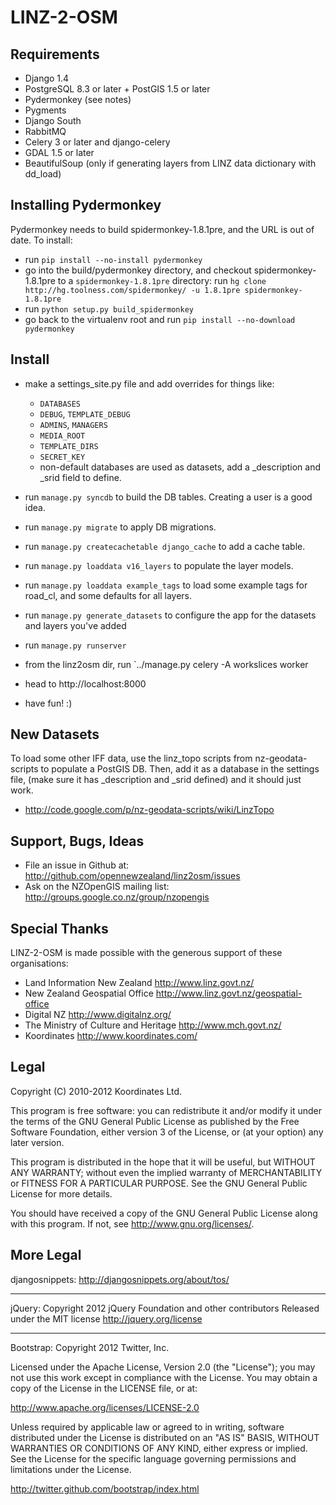 LINZ-2-OSM
==========

Requirements
------------

 * Django 1.4
 * PostgreSQL 8.3 or later + PostGIS 1.5 or later
 * Pydermonkey (see notes)
 * Pygments
 * Django South
 * RabbitMQ
 * Celery 3 or later and django-celery
 * GDAL 1.5 or later
 * BeautifulSoup (only if generating layers from LINZ data dictionary with dd_load)

Installing Pydermonkey
----------------------

Pydermonkey needs to build spidermonkey-1.8.1pre, and the URL is out of date. To install:

 * run `pip install --no-install pydermonkey`
 * go into the build/pydermonkey directory, and checkout spidermonkey-1.8.1pre to a `spidermonkey-1.8.1pre` directory:
   run `hg clone http://hg.toolness.com/spidermonkey/ -u 1.8.1pre spidermonkey-1.8.1pre`
 * run `python setup.py build_spidermonkey`
 * go back to the virtualenv root and run `pip install --no-download pydermonkey`
 
Install
-------

 * make a settings_site.py file and add overrides for things like:
   * `DATABASES`
   * `DEBUG`, `TEMPLATE_DEBUG`
   * `ADMINS`, `MANAGERS`
   * `MEDIA_ROOT`
   * `TEMPLATE_DIRS`
   * `SECRET_KEY`
   * non-default databases are used as datasets, add a _description and _srid
     field to define. 

 * run `manage.py syncdb` to build the DB tables. Creating a user is a 
   good idea.
 * run `manage.py migrate` to apply DB migrations.
 * run `manage.py createcachetable django_cache` to add a cache table.
 
 * run `manage.py loaddata v16_layers` to populate the layer models.
 * run `manage.py loaddata example_tags` to load some example tags for road_cl,
   and some defaults for all layers.
 * run `manage.py generate_datasets` to configure the app for the datasets and layers you've added
 * run `manage.py runserver`
 * from the linz2osm dir, run `../manage.py celery -A workslices worker
 * head to http://localhost:8000
 * have fun! :)

New Datasets
------------

To load some other IFF data, use the linz_topo scripts from nz-geodata-scripts
to populate a PostGIS DB. Then, add it as a database in the settings file,
(make sure it has _description and _srid defined) and it should just work.

 * http://code.google.com/p/nz-geodata-scripts/wiki/LinzTopo   

Support, Bugs, Ideas
--------------------

 * File an issue in Github at: 
   http://github.com/opennewzealand/linz2osm/issues
 * Ask on the NZOpenGIS mailing list:
   http://groups.google.co.nz/group/nzopengis

Special Thanks
--------------

LINZ-2-OSM is made possible with the generous support of these organisations:

 * Land Information New Zealand
   http://www.linz.govt.nz/
 * New Zealand Geospatial Office
   http://www.linz.govt.nz/geospatial-office
 * Digital NZ
   http://www.digitalnz.org/
 * The Ministry of Culture and Heritage
   http://www.mch.govt.nz/
 * Koordinates
   http://www.koordinates.com/

Legal
-----

Copyright (C) 2010-2012 Koordinates Ltd.

This program is free software: you can redistribute it and/or modify
it under the terms of the GNU General Public License as published by
the Free Software Foundation, either version 3 of the License, or
(at your option) any later version.

This program is distributed in the hope that it will be useful,
but WITHOUT ANY WARRANTY; without even the implied warranty of
MERCHANTABILITY or FITNESS FOR A PARTICULAR PURPOSE.  See the
GNU General Public License for more details.

You should have received a copy of the GNU General Public License
along with this program.  If not, see <http://www.gnu.org/licenses/>.

More Legal
----------

djangosnippets:
http://djangosnippets.org/about/tos/

-----
jQuery:
Copyright 2012 jQuery Foundation and other contributors
Released under the MIT license
http://jquery.org/license

-----
Bootstrap:
Copyright 2012 Twitter, Inc.

Licensed under the Apache License, Version 2.0 (the "License"); you may not
use this work except in compliance with the License. You may obtain a copy
of the License in the LICENSE file, or at:

http://www.apache.org/licenses/LICENSE-2.0

Unless required by applicable law or agreed to in writing, software
distributed under the License is distributed on an "AS IS" BASIS, WITHOUT
WARRANTIES OR CONDITIONS OF ANY KIND, either express or implied. See the
License for the specific language governing permissions and limitations
under the License.

http://twitter.github.com/bootstrap/index.html
